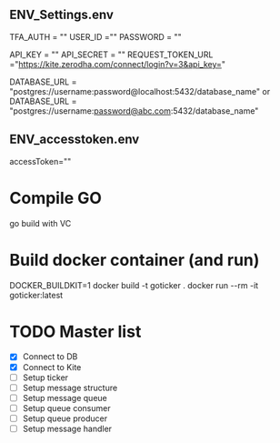 ## ENV_Settings.env

TFA_AUTH = ""
USER_ID =""
PASSWORD = ""

API_KEY = ""
API_SECRET = ""
REQUEST_TOKEN_URL ="https://kite.zerodha.com/connect/login?v=3&api_key="

DATABASE_URL = "postgres://username:password@localhost:5432/database_name"
or
DATABASE_URL = "postgres://username:password@abc.com:5432/database_name"

## ENV_accesstoken.env

accessToken=""

# Compile GO

go build
with VC

# Build docker container (and run)
DOCKER_BUILDKIT=1 docker build -t goticker .
docker run --rm -it  goticker:latest        

# TODO Master list
- [x] Connect to DB
- [x] Connect to Kite
- [ ] Setup ticker
- [ ] Setup message structure
- [ ] Setup message queue
- [ ] Setup queue consumer
- [ ] Setup queue producer
- [ ] Setup message handler
